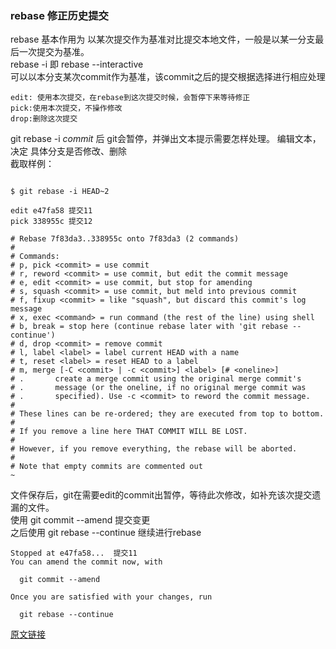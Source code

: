 ### rebase  修正历史提交

rebase 基本作用为 以某次提交作为基准对比提交本地文件，一般是以某一分支最后一次提交为基准。  
rebase -i 即 rebase --interactive  
    可以以本分支某次commit作为基准，该commit之后的提交根据选择进行相应处理  
    
```
edit: 使用本次提交，在rebase到这次提交时候，会暂停下来等待修正
pick:使用本次提交，不操作修改
drop:删除这次提交
```
git rebase -i *commit* 后 git会暂停，并弹出文本提示需要怎样处理。  编辑文本，决定 具体分支是否修改、删除  
截取样例：  

```

$ git rebase -i HEAD~2

edit e47fa58 提交11
pick 338955c 提交12

# Rebase 7f83da3..338955c onto 7f83da3 (2 commands)
#
# Commands:
# p, pick <commit> = use commit
# r, reword <commit> = use commit, but edit the commit message
# e, edit <commit> = use commit, but stop for amending
# s, squash <commit> = use commit, but meld into previous commit
# f, fixup <commit> = like "squash", but discard this commit's log message
# x, exec <command> = run command (the rest of the line) using shell
# b, break = stop here (continue rebase later with 'git rebase --continue')
# d, drop <commit> = remove commit
# l, label <label> = label current HEAD with a name
# t, reset <label> = reset HEAD to a label
# m, merge [-C <commit> | -c <commit>] <label> [# <oneline>]
# .       create a merge commit using the original merge commit's
# .       message (or the oneline, if no original merge commit was
# .       specified). Use -c <commit> to reword the commit message.
#
# These lines can be re-ordered; they are executed from top to bottom.
#
# If you remove a line here THAT COMMIT WILL BE LOST.
#
# However, if you remove everything, the rebase will be aborted.
#
# Note that empty commits are commented out
~                                            
```

文件保存后，git在需要edit的commit出暂停，等待此次修改，如补充该次提交遗漏的文件。  
使用 git commit --amend 提交变更  
之后使用 git rebase --continue 继续进行rebase  

```
Stopped at e47fa58...  提交11
You can amend the commit now, with

  git commit --amend 

Once you are satisfied with your changes, run

  git rebase --continue
```

[原文链接](https://www.jianshu.com/p/d4466fad6162)  


